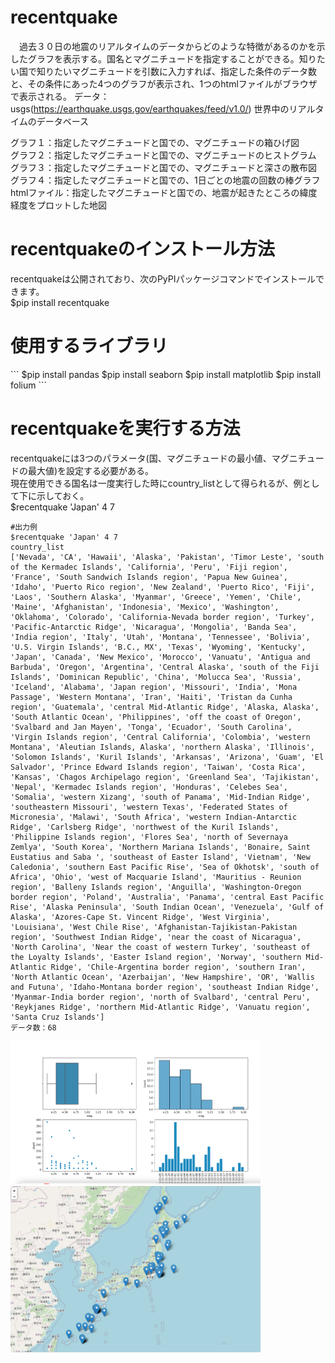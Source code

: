 # recentquake
　過去３０日の地震のリアルタイムのデータからどのような特徴があるのかを示したグラフを表示する。国名とマグニチュードを指定することができる。知りたい国で知りたいマグニチュードを引数に入力すれば、指定した条件のデータ数と、その条件にあった4つのグラフが表示され、1つのhtmlファイルがブラウザで表示される。
データ：usgs(https://earthquake.usgs.gov/earthquakes/feed/v1.0/) 世界中のリアルタイムのデータベース

グラフ１：指定したマグニチュードと国での、マグニチュードの箱ひげ図<br>
グラフ２：指定したマグニチュードと国での、マグニチュードのヒストグラム<br>
グラフ３：指定したマグニチュードと国での、マグニチュードと深さの散布図<br>
グラフ４：指定したマグニチュードと国での、1日ごとの地震の回数の棒グラフ<br>
htmlファイル：指定したマグニチュードと国での、地震が起きたところの緯度経度をプロットした地図

<h1>recentquakeのインストール方法</h1>
recentquakeは公開されており、次のPyPIパッケージコマンドでインストールできます。<br>
$pip install recentquake

<h1>使用するライブラリ</h1>
```
$pip install pandas
$pip install seaborn
$pip install matplotlib
$pip install folium
```

<h1>recentquakeを実行する方法</h1>
recentquakeには3つのパラメータ(国、マグニチュードの最小値、マグニチュードの最大値)を設定する必要がある。<br>
現在使用できる国名は一度実行した時にcountry_listとして得られるが、例として下に示しておく。<br>
$recentquake 'Japan' 4 7

```
#出力例
$recentquake 'Japan' 4 7
country_list
['Nevada', 'CA', 'Hawaii', 'Alaska', 'Pakistan', 'Timor Leste', 'south of the Kermadec Islands', 'California', 'Peru', 'Fiji region', 'France', 'South Sandwich Islands region', 'Papua New Guinea', 'Idaho', 'Puerto Rico region', 'New Zealand', 'Puerto Rico', 'Fiji', 'Laos', 'Southern Alaska', 'Myanmar', 'Greece', 'Yemen', 'Chile', 'Maine', 'Afghanistan', 'Indonesia', 'Mexico', 'Washington', 'Oklahoma', 'Colorado', 'California-Nevada border region', 'Turkey', 'Pacific-Antarctic Ridge', 'Nicaragua', 'Mongolia', 'Banda Sea', 'India region', 'Italy', 'Utah', 'Montana', 'Tennessee', 'Bolivia', 'U.S. Virgin Islands', 'B.C., MX', 'Texas', 'Wyoming', 'Kentucky', 'Japan', 'Canada', 'New Mexico', 'Morocco', 'Vanuatu', 'Antigua and Barbuda', 'Oregon', 'Argentina', 'Central Alaska', 'south of the Fiji Islands', 'Dominican Republic', 'China', 'Molucca Sea', 'Russia', 'Iceland', 'Alabama', 'Japan region', 'Missouri', 'India', 'Mona Passage', 'Western Montana', 'Iran', 'Haiti', 'Tristan da Cunha region', 'Guatemala', 'central Mid-Atlantic Ridge', 'Alaska, Alaska', 'South Atlantic Ocean', 'Philippines', 'off the coast of Oregon', 'Svalbard and Jan Mayen', 'Tonga', 'Ecuador', 'South Carolina', 'Virgin Islands region', 'Central California', 'Colombia', 'western Montana', 'Aleutian Islands, Alaska', 'northern Alaska', 'Illinois', 'Solomon Islands', 'Kuril Islands', 'Arkansas', 'Arizona', 'Guam', 'El Salvador', 'Prince Edward Islands region', 'Taiwan', 'Costa Rica', 'Kansas', 'Chagos Archipelago region', 'Greenland Sea', 'Tajikistan', 'Nepal', 'Kermadec Islands region', 'Honduras', 'Celebes Sea', 'Somalia', 'western Xizang', 'south of Panama', 'Mid-Indian Ridge', 'southeastern Missouri', 'western Texas', 'Federated States of Micronesia', 'Malawi', 'South Africa', 'western Indian-Antarctic Ridge', 'Carlsberg Ridge', 'northwest of the Kuril Islands', 'Philippine Islands region', 'Flores Sea', 'north of Severnaya Zemlya', 'South Korea', 'Northern Mariana Islands', 'Bonaire, Saint Eustatius and Saba ', 'southeast of Easter Island', 'Vietnam', 'New Caledonia', 'southern East Pacific Rise', 'Sea of Okhotsk', 'south of Africa', 'Ohio', 'west of Macquarie Island', 'Mauritius - Reunion region', 'Balleny Islands region', 'Anguilla', 'Washington-Oregon border region', 'Poland', 'Australia', 'Panama', 'central East Pacific Rise', 'Alaska Peninsula', 'South Indian Ocean', 'Venezuela', 'Gulf of Alaska', 'Azores-Cape St. Vincent Ridge', 'West Virginia', 'Louisiana', 'West Chile Rise', 'Afghanistan-Tajikistan-Pakistan region', 'Southwest Indian Ridge', 'near the coast of Nicaragua', 'North Carolina', 'Near the coast of western Turkey', 'southeast of the Loyalty Islands', 'Easter Island region', 'Norway', 'southern Mid-Atlantic Ridge', 'Chile-Argentina border region', 'southern Iran', 'North Atlantic Ocean', 'Azerbaijan', 'New Hampshire', 'OR', 'Wallis and Futuna', 'Idaho-Montana border region', 'southeast Indian Ridge', 'Myanmar-India border region', 'north of Svalbard', 'central Peru', 'Reykjanes Ridge', 'northern Mid-Atlantic Ridge', 'Vanuatu region', 'Santa Cruz Islands']
データ数：68
```
<img src="japan4-7.png" width="400">
<img src="japan4-7map.png" width="400">














